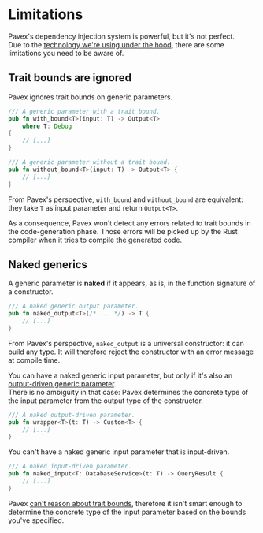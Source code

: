 # Limitations

Pavex's dependency injection system is powerful, but it's not perfect.  
Due to the [technology we're using under the hood](https://youtu.be/OxQYyg_v3rw?feature=shared),
there are some limitations you need to be aware of.

## Trait bounds are ignored

Pavex ignores trait bounds on generic parameters.

```rust
/// A generic parameter with a trait bound.
pub fn with_bound<T>(input: T) -> Output<T> 
    where T: Debug
{
    // [...]
}

/// A generic parameter without a trait bound.
pub fn without_bound<T>(input: T) -> Output<T> {
    // [...]
}
```

From Pavex's perspective, `with_bound` and `without_bound` are equivalent: they take `T` as input parameter and return `Output<T>`.  

As a consequence, Pavex won't detect any errors related to trait bounds in the code-generation phase.
Those errors will be picked up by the Rust compiler when it tries to compile the generated code.

## Naked generics

A generic parameter is **naked** if it appears, as is, in the function signature of a constructor.

```rust
/// A naked generic output parameter.
pub fn naked_output<T>(/* ... */) -> T {
    // [...]
}
```

From Pavex's perspective, `naked_output` is a universal constructor: it can build any type. 
It will therefore reject the constructor with an error message at compile time.

You can have a naked generic input parameter,
but only if it's also an [output-driven generic parameter](cookbook.md#output-driven-generics).  
There is no ambiguity in that case:
Pavex determines the concrete type of the input parameter from the output type of the constructor.

```rust
/// A naked output-driven parameter.
pub fn wrapper<T>(t: T) -> Custom<T> {
    // [...]
}
```

You can't have a naked generic input parameter that is input-driven.

```rust
/// A naked input-driven parameter.
pub fn naked_input<T: DatabaseService>(t: T) -> QueryResult {
    // [...]
}
```

Pavex [can't reason about trait bounds](#trait-bounds-are-ignored), therefore it isn't smart enough
to determine the concrete type of the input parameter based on the bounds you've specified.
